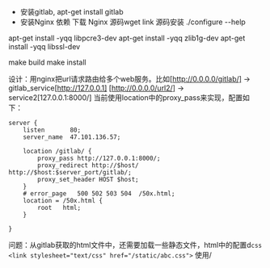 - 安装gitlab, apt-get install gitlab
- 安装Nginx 依赖 
下载 Nginx 源码wget link
源码安装 ./configure --help

apt-get install -yqq libpcre3-dev
apt-get install -yqq zlib1g-dev
apt-get install -yqq libssl-dev

make build
make install 

设计：用nginx把url请求路由给多个web服务。比如[http://0.0.0.0/gitlab/] -> gitlab_service[http://127.0.0.1]
[http://0.0.0.0/url2/] -> service2[127.0.0.1:8000/]
当前使用location中的proxy_pass来实现，配置如下：
```
server {
    listen       80;
    server_name  47.101.136.57;

    location /gitlab/ {
        proxy_pass http://127.0.0.1:8000/;
        proxy_redirect http://$host/ http://$host:$server_port/gitlab/;
        proxy_set_header HOST $host;
    }
    # error_page   500 502 503 504  /50x.html;
    location = /50x.html {
        root   html;
    }

}
```
问题：从gitlab获取的html文件中，还需要加载一些静态文件，html中的配置d`css <link stylesheet="text/css" href="/static/abc.css">`
使用/
<!--stackedit_data:
eyJoaXN0b3J5IjpbLTE1NDMzMDAxMTksLTk4MjgzMjg0LDE1OD
g1MTAzMTZdfQ==
-->